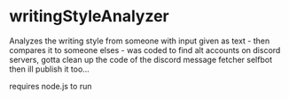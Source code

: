 # writingStyleAnalyzer

Analyzes the writing style from someone with input given as text - then compares it to someone elses - was coded to find alt accounts on discord servers, gotta clean up the code of the discord message fetcher selfbot then ill publish it too...

requires node.js to run
